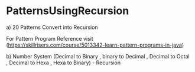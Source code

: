 # PatternsUsingRecursion
a) 20 Patterns Convert into Recursion

For Pattern Program Reference visit (https://skillrisers.com/course/5013342-learn-pattern-programs-in-java)

b) Number System (Decimal to Binary , binary to Decimal , Decimal to Octal , Decimal to Hexa , Hexa to Binary) - Recursion

